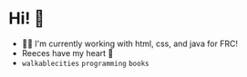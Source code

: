 # Hi! :wave:
- :woman_technologist: I'm currently working with html, css, and java for FRC! 
- Reeces have my heart :love_letter:
- `walkablecities` `programming` `books`
